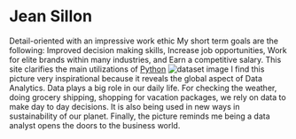 # Jean Sillon
Detail-oriented with an impressive work ethic
My short term goals are the following: Improved decision making skills, Increase job opportunities, Work for elite brands within many industries, and Earn a competitive salary. 
This site clarifies the main utilizations of [Python]([https://pages.github.com/](https://www.freecodecamp.org/news/what-can-you-do-with-python-the-3-main-applications-518db9a68a78))
![dataset image](https://user-images.githubusercontent.com/130719682/235001211-186e4179-febc-4f27-9875-3f71a0018ea9.jpg)
I find this picture very inspirational because it reveals the global aspect of Data Analytics. Data plays a big role in our daily life. For checking the weather, doing grocery shipping, shopping for vacation packages, we rely on data to make day to day decisions. It is also being used in new ways in sustainability of our planet. Finally, the picture reminds me being a data analyst opens the doors to the business world. 
